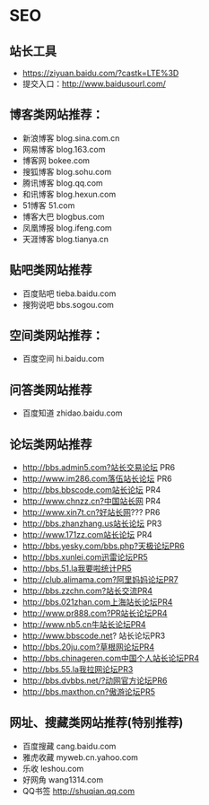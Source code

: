 # SEO

## 站长工具

- https://ziyuan.baidu.com/?castk=LTE%3D
- 提交入口：http://www.baidusourl.com/

## 博客类网站推荐：

- 新浪博客 blog.sina.com.cn
- 网易博客 blog.163.com
- 博客网 bokee.com
- 搜狐博客 blog.sohu.com
- 腾讯博客 blog.qq.com
- 和讯博客 blog.hexun.com
- 51博客 51.com
- 博客大巴 blogbus.com
- 凤凰博报 blog.ifeng.com
- 天涯博客 blog.tianya.cn

## 贴吧类网站推荐

- 百度贴吧 tieba.baidu.com
- 搜狗说吧 bbs.sogou.com

## 空间类网站推荐：

- 百度空间 hi.baidu.com

## 问答类网站推荐

- 百度知道 zhidao.baidu.com

## 论坛类网站推荐

- http://bbs.admin5.com?站长交易论坛 PR6
- http://www.im286.com落伍站长论坛 PR6
- http://bbs.bbscode.com站长论坛 PR4
- http://www.chnzz.cn?中国站长网 PR4
- http://www.xin7t.cn?好站长网??? PR6
- http://bbs.zhanzhang.us站长论坛 PR3
- http://www.171zz.com站长论坛 PR4
- http://bbs.yesky.com/bbs.php?天极论坛PR6
- http://bbs.xunlei.com迅雷论坛PR5
- http://bbs.51.la我要啦统计PR5
- http://club.alimama.com?阿里妈妈论坛PR7
- http://bbs.zzchn.com?站长交流PR4
- http://bbs.021zhan.com上海站长论坛PR4
- http://www.pr888.com?PR站长论坛PR4
- http://www.nb5.cn牛站长论坛PR4
- http://www.bbscode.net? 站长论坛PR3
- http://bbs.20ju.com?草根网论坛PR4
- http://bbs.chinageren.com中国个人站长论坛PR4
- http://bbs.55.la我拉网论坛PR3
- http://bbs.dvbbs.net/?动网官方论坛PR6
- http://bbs.maxthon.cn?傲游论坛PR5

## 网址、搜藏类网站推荐(特别推荐)

- 百度搜藏 cang.baidu.com
- 雅虎收藏 myweb.cn.yahoo.com
- 乐收 leshou.com
- 好网角 wang1314.com
- QQ书签 http://shuqian.qq.com